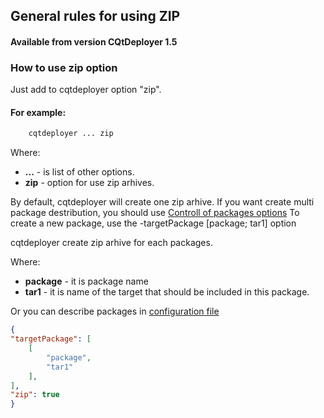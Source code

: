 ## General rules for using ZIP


#### Available from version CQtDeployer 1.5

### How to use zip option

Just add to cqtdeployer option "zip".

#### For example:

``` bash
    cqtdeployer ... zip
```

Where:
* **...** - is list of other options.
* **zip** - option for use zip arhives.


By default, cqtdeployer will create one zip arhive.
If you want create multi package destribution, you should use [Controll of packages options](https://github.com/QuasarApp/CQtDeployer/wiki/Options)
To create a new package, use the -targetPackage [package; tar1] option

cqtdeployer create zip arhive for each packages.

Where:

* **package** - it is package name
* **tar1** - it is name of the target that should be included in this package.

Or you can describe packages in [configuration file](https://github.com/QuasarApp/CQtDeployer/wiki/DeployConfigFileEn)


```json
{
"targetPackage": [
    [
        "package",
        "tar1"
    ],
],
"zip": true
}
```
